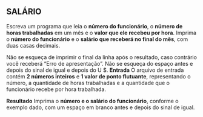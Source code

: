 ## SALÁRIO ##

Escreva um programa que leia o **número do funcionário**, o **número de horas trabalhadas** em um mês e o **valor que ele recebeu por hora**. Imprima o **número do funcionário** e o **salário que receberá no final do mês**, com duas casas decimais.

Não se esqueça de imprimir o final da linha após o resultado, caso contrário você receberá “Erro de apresentação”.
Não se esqueça do espaço antes e depois do sinal de igual e depois do U $.
**Entrada**
O arquivo de entrada contém **2 números inteiros** e **1 valor de ponto flutuante**, representando o número, a quantidade de horas trabalhadas e a quantidade que o funcionário recebe por hora trabalhada.

**Resultado**
Imprima o **número e o salário do funcionário**, conforme o exemplo dado, com um espaço em branco antes e depois do sinal de igual.